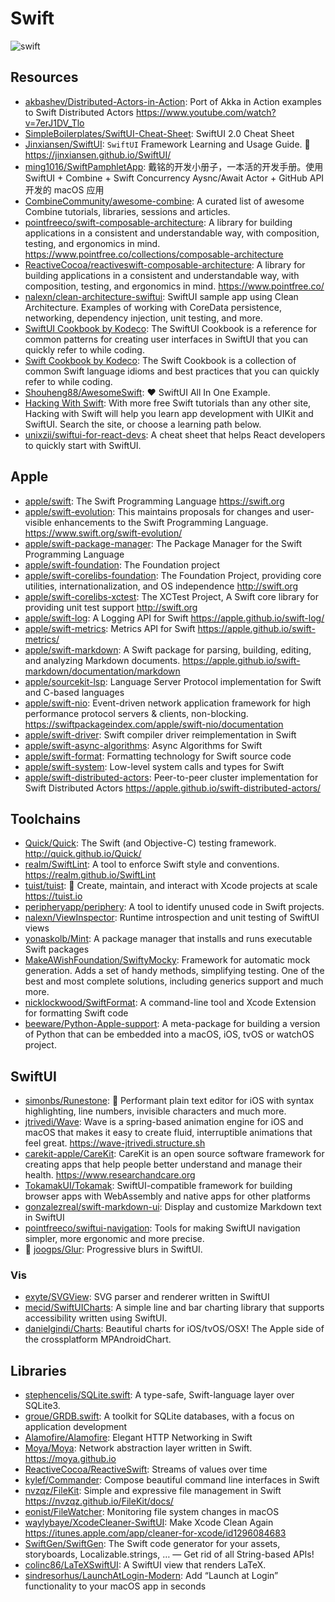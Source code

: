 # Swift

<picture>
  <source media="(prefers-color-scheme: dark)" srcset="https://skillicons.dev/icons?theme=dark&i=swift">
  <img alt="swift" src="https://skillicons.dev/icons?theme=light&i=swift">
</picture>

## Resources

- [akbashev/Distributed-Actors-in-Action](https://github.com/akbashev/Distributed-Actors-in-Action): Port of Akka in Action examples to Swift Distributed Actors <https://www.youtube.com/watch?v=7erJ1DV_Tlo>
- [SimpleBoilerplates/SwiftUI-Cheat-Sheet](https://github.com/SimpleBoilerplates/SwiftUI-Cheat-Sheet): SwiftUI 2.0 Cheat Sheet
- [Jinxiansen/SwiftUI](https://github.com/Jinxiansen/SwiftUI): `SwiftUI` Framework Learning and Usage Guide. 🚀 <https://jinxiansen.github.io/SwiftUI/>
- [ming1016/SwiftPamphletApp](https://github.com/ming1016/SwiftPamphletApp): 戴铭的开发小册子，一本活的开发手册。使用 SwiftUI + Combine + Swift Concurrency Aysnc/Await Actor + GitHub API 开发的 macOS 应用
- [CombineCommunity/awesome-combine](https://github.com/CombineCommunity/awesome-combine): A curated list of awesome Combine tutorials, libraries, sessions and articles.
- [pointfreeco/swift-composable-architecture](https://github.com/pointfreeco/swift-composable-architecture): A library for building applications in a consistent and understandable way, with composition, testing, and ergonomics in mind. <https://www.pointfree.co/collections/composable-architecture>
- [ReactiveCocoa/reactiveswift-composable-architecture](https://github.com/ReactiveCocoa/reactiveswift-composable-architecture): A library for building applications in a consistent and understandable way, with composition, testing, and ergonomics in mind. <https://www.pointfree.co/>
- [nalexn/clean-architecture-swiftui](https://github.com/nalexn/clean-architecture-swiftui): SwiftUI sample app using Clean Architecture. Examples of working with CoreData persistence, networking, dependency injection, unit testing, and more.
- [SwiftUI Cookbook by Kodeco](https://www.kodeco.com/books/swiftui-cookbook): The SwiftUI Cookbook is a reference for common patterns for creating user interfaces in SwiftUI that you can quickly refer to while coding.
- [Swift Cookbook by Kodeco](https://www.kodeco.com/books/swift-cookbook): The Swift Cookbook is a collection of common Swift language idioms and best practices that you can quickly refer to while coding.
- [Shouheng88/AwesomeSwift](https://github.com/Shouheng88/AwesomeSwift): ❤️ SwiftUI All In One Example.
- [Hacking With Swift](https://www.hackingwithswift.com): With more free Swift tutorials than any other site, Hacking with Swift will help you learn app development with UIKit and SwiftUI. Search the site, or choose a learning path below.
- [unixzii/swiftui-for-react-devs](https://github.com/unixzii/swiftui-for-react-devs): A cheat sheet that helps React developers to quickly start with SwiftUI.

## Apple

- [apple/swift](https://github.com/apple/swift): The Swift Programming Language <https://swift.org>
- [apple/swift-evolution](https://github.com/apple/swift-evolution): This maintains proposals for changes and user-visible enhancements to the Swift Programming Language. <https://www.swift.org/swift-evolution/>
- [apple/swift-package-manager](https://github.com/apple/swift-package-manager): The Package Manager for the Swift Programming Language
- [apple/swift-foundation](https://github.com/apple/swift-foundation): The Foundation project
- [apple/swift-corelibs-foundation](https://github.com/apple/swift-corelibs-foundation): The Foundation Project, providing core utilities, internationalization, and OS independence <http://swift.org>
- [apple/swift-corelibs-xctest](https://github.com/apple/swift-corelibs-xctest): The XCTest Project, A Swift core library for providing unit test support <http://swift.org>
- [apple/swift-log](https://github.com/apple/swift-log): A Logging API for Swift <https://apple.github.io/swift-log/>
- [apple/swift-metrics](https://github.com/apple/swift-metrics): Metrics API for Swift <https://apple.github.io/swift-metrics/>
- [apple/swift-markdown](https://github.com/apple/swift-markdown): A Swift package for parsing, building, editing, and analyzing Markdown documents. <https://apple.github.io/swift-markdown/documentation/markdown>
- [apple/sourcekit-lsp](https://github.com/apple/sourcekit-lsp): Language Server Protocol implementation for Swift and C-based languages
- [apple/swift-nio](https://github.com/apple/swift-nio): Event-driven network application framework for high performance protocol servers & clients, non-blocking. <https://swiftpackageindex.com/apple/swift-nio/documentation>
- [apple/swift-driver](https://github.com/apple/swift-driver): Swift compiler driver reimplementation in Swift
- [apple/swift-async-algorithms](https://github.com/apple/swift-async-algorithms): Async Algorithms for Swift
- [apple/swift-format](https://github.com/apple/swift-format): Formatting technology for Swift source code
- [apple/swift-system](https://github.com/apple/swift-system): Low-level system calls and types for Swift
- [apple/swift-distributed-actors](https://github.com/apple/swift-distributed-actors): Peer-to-peer cluster implementation for Swift Distributed Actors <https://apple.github.io/swift-distributed-actors/>

## Toolchains

- [Quick/Quick](https://github.com/Quick/Quick): The Swift (and Objective-C) testing framework. <http://quick.github.io/Quick/>
- [realm/SwiftLint](https://github.com/realm/SwiftLint): A tool to enforce Swift style and conventions. <https://realm.github.io/SwiftLint>
- [tuist/tuist](https://github.com/tuist/tuist): 🚀 Create, maintain, and interact with Xcode projects at scale <https://tuist.io>
- [peripheryapp/periphery](https://github.com/peripheryapp/periphery): A tool to identify unused code in Swift projects.
- [nalexn/ViewInspector](https://github.com/nalexn/ViewInspector): Runtime introspection and unit testing of SwiftUI views
- [yonaskolb/Mint](https://github.com/yonaskolb/Mint): A package manager that installs and runs executable Swift packages
- [MakeAWishFoundation/SwiftyMocky](https://github.com/MakeAWishFoundation/SwiftyMocky): Framework for automatic mock generation. Adds a set of handy methods, simplifying testing. One of the best and most complete solutions, including generics support and much more.
- [nicklockwood/SwiftFormat](https://github.com/nicklockwood/SwiftFormat): A command-line tool and Xcode Extension for formatting Swift code
- [beeware/Python-Apple-support](https://github.com/beeware/Python-Apple-support): A meta-package for building a version of Python that can be embedded into a macOS, iOS, tvOS or watchOS project.

## SwiftUI

- [simonbs/Runestone](https://github.com/simonbs/Runestone): 📝 Performant plain text editor for iOS with syntax highlighting, line numbers, invisible characters and much more.
- [jtrivedi/Wave](https://github.com/jtrivedi/Wave): Wave is a spring-based animation engine for iOS and macOS that makes it easy to create fluid, interruptible animations that feel great. <https://wave-jtrivedi.structure.sh>
- [carekit-apple/CareKit](https://github.com/carekit-apple/CareKit): CareKit is an open source software framework for creating apps that help people better understand and manage their health. <https://www.researchandcare.org>
- [TokamakUI/Tokamak](https://github.com/TokamakUI/Tokamak): SwiftUI-compatible framework for building browser apps with WebAssembly and native apps for other platforms
- [gonzalezreal/swift-markdown-ui](https://github.com/gonzalezreal/swift-markdown-ui): Display and customize Markdown text in SwiftUI
- [pointfreeco/swiftui-navigation](https://github.com/pointfreeco/swiftui-navigation): Tools for making SwiftUI navigation simpler, more ergonomic and more precise.
- 🌟 [joogps/Glur](https://github.com/joogps/Glur): Progressive blurs in SwiftUI.

### Vis

- [exyte/SVGView](https://github.com/exyte/SVGView): SVG parser and renderer written in SwiftUI
- [mecid/SwiftUICharts](https://github.com/mecid/SwiftUICharts): A simple line and bar charting library that supports accessibility written using SwiftUI.
- [danielgindi/Charts](https://github.com/danielgindi/Charts): Beautiful charts for iOS/tvOS/OSX! The Apple side of the crossplatform MPAndroidChart.

## Libraries

- [stephencelis/SQLite.swift](https://github.com/stephencelis/SQLite.swift): A type-safe, Swift-language layer over SQLite3.
- [groue/GRDB.swift](https://github.com/groue/GRDB.swift): A toolkit for SQLite databases, with a focus on application development
- [Alamofire/Alamofire](https://github.com/Alamofire/Alamofire): Elegant HTTP Networking in Swift
- [Moya/Moya](https://github.com/Moya/Moya): Network abstraction layer written in Swift. <https://moya.github.io>
- [ReactiveCocoa/ReactiveSwift](https://github.com/ReactiveCocoa/ReactiveSwift): Streams of values over time
- [kylef/Commander](https://github.com/kylef/Commander): Compose beautiful command line interfaces in Swift
- [nvzqz/FileKit](https://github.com/nvzqz/FileKit): Simple and expressive file management in Swift <https://nvzqz.github.io/FileKit/docs/>
- [eonist/FileWatcher](https://github.com/eonist/FileWatcher): Monitoring file system changes in macOS
- [waylybaye/XcodeCleaner-SwiftUI](https://github.com/waylybaye/XcodeCleaner-SwiftUI): Make Xcode Clean Again <https://itunes.apple.com/app/cleaner-for-xcode/id1296084683>
- [SwiftGen/SwiftGen](https://github.com/SwiftGen/SwiftGen): The Swift code generator for your assets, storyboards, Localizable.strings, … — Get rid of all String-based APIs!
- [colinc86/LaTeXSwiftUI](https://github.com/colinc86/LaTeXSwiftUI): A SwiftUI view that renders LaTeX.
- [sindresorhus/LaunchAtLogin-Modern](https://github.com/sindresorhus/LaunchAtLogin-Modern): Add “Launch at Login” functionality to your macOS app in seconds
